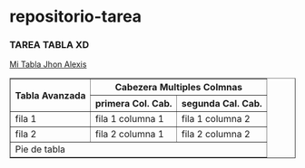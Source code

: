 # repositorio-tarea
<!DOCTYPE html>
<html lang="en">
<head>
<body>
    <title>MI PRIMERA TAREA</title>
</head>
    <section>
        <article>
                    <h1>TAREA TABLA XD</h1>
                    <a href="">Mi Tabla Jhon Alexis</a>
        </article>
        <article>
            <table border="1">
                <tr>
                    <th rowspan="2">Tabla Avanzada</th>
                    <th colspan="2">Cabezera Multiples Colmnas</th>
                </tr>
                <tr>
                    <th>primera Col. Cab.</th>
                    <th>segunda Cal. Cab.</th>
                </tr>
                <tr>    
                    <td>fila 1</td>
                    <td>fila 1 columna 1</td>
                    <td>fila 1 columna 2</td>
                </tr>
                <tr>
                    <td>fila 2</td>
                    <td>fila 2 columna 1</td>
                    <td>fila 2 columna 2</td>
                </tr>
                <tr>
                    <td colspan="3">Pie de tabla</td>
                </tr>
            </table>
        </article>
    </section>
    <footer></footer>
</body>
</htm
